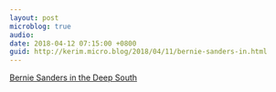 ```yaml
---
layout: post
microblog: true
audio: 
date: 2018-04-12 07:15:00 +0800
guid: http://kerim.micro.blog/2018/04/11/bernie-sanders-in.html
---
```

[Bernie Sanders in the Deep South](http://nymag.com/daily/intelligencer/2018/04/what-really-happened-when-bernie-sanders-went-to-mississippi.html)
